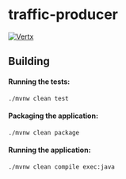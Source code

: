 # traffic-producer


[![Vertx](https://img.shields.io/badge/vert.x-4.1.2-purple.svg)](https://vertx.io)
    
## Building
#### Running the tests:
``./mvnw clean test``

#### Packaging the application:
``./mvnw clean package``

#### Running the application:
``./mvnw clean compile exec:java``